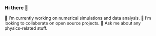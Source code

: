 ### Hi there 👋

🔭 I’m currently working on numerical simulations and data analysis.
👯 I’m looking to collaborate on open source projects.
💬 Ask me about any physics-related stuff.

<!--
**Dieg0Maciel/Dieg0Maciel** is a ✨ _special_ ✨ repository because its `README.md` (this file) appears on your GitHub profile.

Here are some ideas to get you started:

- 🔭 I’m currently working on ...
- 🌱 I’m currently learning ...
- 👯 I’m looking to collaborate on ...
- 🤔 I’m looking for help with ...
- 💬 Ask me about ...
- 📫 How to reach me: ...
- 😄 Pronouns: ...
- ⚡ Fun fact: ...
-->
